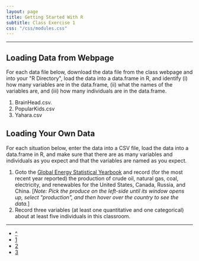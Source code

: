 ```yaml
---
layout: page
title: Getting Started With R
subtitle: Class Exercise 1
css: "/css/modules.css"
---
```


----

## Loading Data from Webpage
For each data file below, download the data file from the class webpage and into your "R Directory", load the data into a data.frame in R, and identify (i) how many variables are in the data.frame, (ii) what the names of the variables are, and (iii) how many individuals are in the data.frame.

1. BrainHead.csv.
1. PopularKids.csv
1. Yahara.csv

## Loading Your Own Data
For each situation below, enter the data into a CSV file, load the data into a data.frame in R, and make sure that there are as many variables and individuals as you expect and that the variables are named as you expect.

1. Goto the [Global Energy Statistical Yearbook](https://yearbook.enerdata.net/) and record (for the most recent year reported) the production of crude oil, natural gas, coal, electricity, and renewables for the United States, Canada, Russia, and China. [*Note: Pick the produce on the left-side until its window opens up, select "production", and then hover over the country to see the data.*]
1. Record three variables (at least one quantitative and one categorical) about at least five individuals in this classroom.

----

<div class="text-center">
<ul class="pagination pagination-lg">
  <li><a href="index.html">^</a></li>
  <li class="active"><a href="#">1</a></li>
  <li><a href="CE2.html">2</a></li>
  <li><a href="CE3.html">3</a></li>
</ul>

